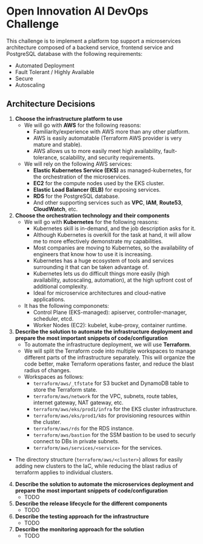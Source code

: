 
# Open Innovation AI DevOps Challenge

This challenge is to implement a platform top support a microservices architecture composed of a backend service, frontend service and
PostgreSQL database with the following requirements:
- Automated Deployment
- Fault Tolerant / Highly Available
- Secure
- Autoscaling

## Architecture Decisions
1. **Choose the infrastructure platform to use**
    - We will go with **AWS** for the following reasons:
      - Familiarity/experience with AWS more than any other platform.
      - AWS is easily automatable (Terraform AWS provider is very mature and stable).
      - AWS allows us to more easily meet high availability, fault-tolerance, scalability, and security requirements.
    - We will rely on the following AWS services:
      - **Elastic Kubernetes Service (EKS)** as managed-kubernetes, for the orchestration of the microservices.
      - **EC2** for the compute nodes used by the EKS cluster.
      - **Elastic Load Balancer (ELB)** for exposing services.
      - **RDS** for the PostgreSQL database.
      - And other supporting services such as **VPC**, **IAM**, **Route53**, **CloudWatch**, etc.
2. **Choose the orchestration technology and their components**
    - We will go with **Kubernetes** for the following reasons:
      - Kubernetes skill is in-demand, and the job description asks for it.
      - Although Kubernetes is overkill for the task at hand, it will allow me to more effectively demonstrate my capabilities.
      - Most companies are moving to Kubernetes, so the availability of engineers that know how to use it is increasing.
      - Kubernetes has a huge ecosystem of tools and services surrounding it that can be taken advantage of.
      - Kubernetes lets us do difficult things more easily (high availability, autoscaling, automation), at the high upfront cost of additional complexity.
      - Ideal for microservice architectures and cloud-native applications.
    - It has the following compononets:
      - Control Plane (EKS-managed): apiserver, controller-manager, scheduler, etcd.
      - Worker Nodes (EC2): kubelet, kube-proxy, container runtime.
3. **Describe the solution to automate the infrastructure deployment and prepare the most important snippets of code/configuration**
    - To automate the infrastructure deployment, we will use **Terraform**.
    - We will split the Terraform code into multiple workspaces to manage different parts of the infrastructure separately. This will organize the code better, make Terraform operations faster, and reduce the blast radius of changes.
    - Workspaces as follows:
      - `terraform/aws/_tfstate` for S3 bucket and DynamoDB table to store the Terraform state.
      - `terraform/aws/network` for the VPC, subnets, route tables, internet gateway, NAT gateway, etc.
      - `terraform/aws/eks/prod1/infra` for the EKS cluster infrastructure.
      - `terraform/aws/eks/prod1/k8s` for provisioning resources within the cluster.
      - `terraform/aws/rds` for the RDS instance.
      - `terraform/aws/bastion` for the SSM bastion to be used to securly connect to DBs in private subnets.
      - `terraform/aws/services/<service>` for the services.
  - The directory structure (`terraform/aws/<cluster>`) allows for easily adding new clusters to the IaC, while reducing the blast radius of terraform applies to individual clusters.
4. **Describe the solution to automate the microservices deployment and prepare the most important snippets of code/configuration**
    - TODO
5. **Describe the release lifecycle for the different components**
    - TODO
6. **Describe the testing approach for the infrastructure**
    - TODO
7. **Describe the monitoring approach for the solution**
    - TODO
